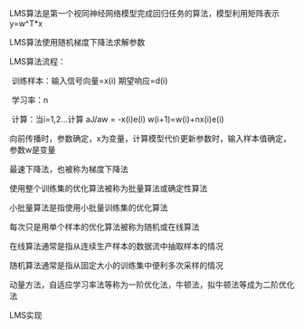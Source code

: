 LMS算法是第一个视同神经网络模型完成回归任务的算法，模型利用矩阵表示y=w^T*x

LMS算法使用随机梯度下降法求解参数

LMS算法流程：

​	训练样本：输入信号向量=x(i) 期望响应=d(i) 

​	学习率：n

​	计算：当i=1,2...计算 aJ/aw = -x(i)e(i)  w(i+1)=w(i)+nx(i)e(i)

向前传播时，参数确定，x为变量，计算模型代价更新参数时，输入样本值确定，参数w是变量

最速下降法，也被称为梯度下降法

使用整个训练集的优化算法被称为批量算法或确定性算法

小批量算法是指使用小批量训练集的优化算法

每次只是用单个样本的优化算法被称为随机或在线算法

在线算法通常是指从连续生产样本的数据流中抽取样本的情况

随机算法通常是指从固定大小的训练集中便利多次采样的情况

动量方法，自适应学习率法等称为一阶优化法，牛顿法，拟牛顿法等成为二阶优化法	

LMS实现
